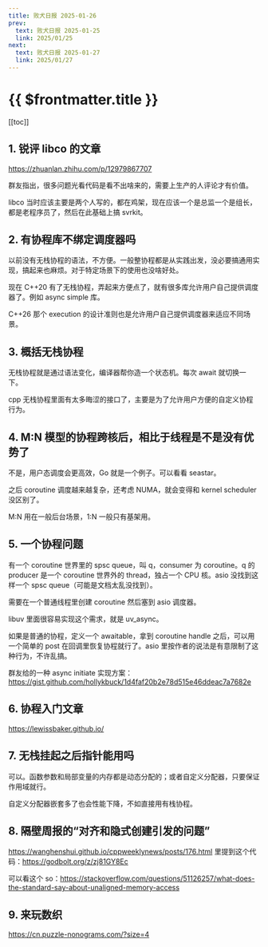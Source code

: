 ```yaml
---
title: 败犬日报 2025-01-26
prev:
  text: 败犬日报 2025-01-25
  link: 2025/01/25
next:
  text: 败犬日报 2025-01-27
  link: 2025/01/27
---
```


# {{ $frontmatter.title }}

[[toc]]

## 1. 锐评 libco 的文章

<https://zhuanlan.zhihu.com/p/12979867707>

群友指出，很多问题光看代码是看不出啥来的，需要上生产的人评论才有价值。

libco 当时应该主要是两个人写的，都在鸡架，现在应该一个是总监一个是组长，都是老程序员了，然后在此基础上搞 svrkit。

## 2. 有协程库不绑定调度器吗

以前没有无栈协程的语法，不方便。一般整协程都是从实践出发，没必要搞通用实现，搞起来也麻烦。对于特定场景下的使用也没啥好处。

现在 C++20 有了无栈协程，弄起来方便点了，就有很多库允许用户自己提供调度器了。例如 async simple 库。

C++26 那个 execution 的设计准则也是允许用户自己提供调度器来适应不同场景。

## 3. 概括无栈协程

无栈协程就是通过语法变化，编译器帮你造一个状态机。每次 await 就切换一下。

cpp 无栈协程里面有太多晦涩的接口了，主要是为了允许用户方便的自定义协程行为。

## 4. M:N 模型的协程跨核后，相比于线程是不是没有优势了

不是，用户态调度会更高效，Go 就是一个例子。可以看看 seastar。

之后 coroutine 调度越来越复杂，还考虑 NUMA，就会变得和 kernel scheduler 没区别了。

M:N 用在一般后台场景，1:N 一般只有基架用。

## 5. 一个协程问题

有一个 coroutine 世界里的 spsc queue，叫 q，consumer 为 coroutine。q 的 producer 是一个 coroutine 世界外的 thread，独占一个 CPU 核。asio 没找到这样一个 spsc queue（可能是文档太乱没找到）。

需要在一个普通线程里创建 coroutine 然后塞到 asio 调度器。

libuv 里面很容易实现这个需求，就是 uv_async。

如果是普通的协程，定义一个 awaitable，拿到 coroutine handle 之后，可以用一个简单的 post 在回调里恢复协程就行了。asio 里按作者的说法是有意限制了这种行为，不许乱搞。

群友给的一种 async initiate 实现方案：<https://gist.github.com/hollykbuck/1d4faf20b2e78d515e46ddeac7a7682e>

## 6. 协程入门文章

<https://lewissbaker.github.io/>

## 7. 无栈挂起之后指针能用吗

可以。函数参数和局部变量的内存都是动态分配的；或者自定义分配器，只要保证作用域就行。

自定义分配器嵌套多了也会性能下降，不如直接用有栈协程。

## 8. 隔壁周报的“对齐和隐式创建引发的问题”

<https://wanghenshui.github.io/cppweeklynews/posts/176.html> 里提到这个代码：<https://godbolt.org/z/zj81GY8Ec>

可以看这个 so：<https://stackoverflow.com/questions/51126257/what-does-the-standard-say-about-unaligned-memory-access>

## 9. 来玩数织

<https://cn.puzzle-nonograms.com/?size=4>
